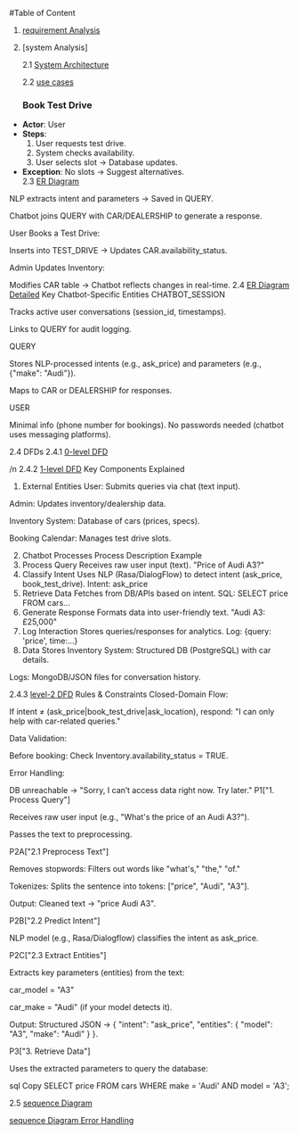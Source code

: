 #Table of Content
1. [requirement Analysis](requirement.md)
2. [system Analysis]

    2.1 [System Architecture](system-analysis/Architecture.mmd)

     2.2 [use cases](system-analysis/usecase.mmd)
     ### Book Test Drive  
- **Actor**: User  
- **Steps**:  
  1. User requests test drive.  
  2. System checks availability.  
  3. User selects slot → Database updates.  
- **Exception**: No slots → Suggest alternatives.  
2.3 [ER Diagram](system-analysis/er.mmd)

NLP extracts intent and parameters → Saved in QUERY.

Chatbot joins QUERY with CAR/DEALERSHIP to generate a response.

User Books a Test Drive:

Inserts into TEST_DRIVE → Updates CAR.availability_status.

Admin Updates Inventory:

Modifies CAR table → Chatbot reflects changes in real-time.
2.4 [ER Diagram Detailed](system-analysis/erddetailed.mmd)
Key Chatbot-Specific Entities
CHATBOT_SESSION

Tracks active user conversations (session_id, timestamps).

Links to QUERY for audit logging.

QUERY

Stores NLP-processed intents (e.g., ask_price) and parameters (e.g., {"make": "Audi"}).

Maps to CAR or DEALERSHIP for responses.

USER

Minimal info (phone number for bookings). No passwords needed (chatbot uses messaging platforms).

2.4 DFDs
2.4.1 [0-level DFD](system-analysis/dfd0level.mmd)

/n
2.4.2 [1-level DFD](system-analysis/dfdlevel1.mmd)
Key Components Explained
1. External Entities
User: Submits queries via chat (text input).

Admin: Updates inventory/dealership data.

Inventory System: Database of cars (prices, specs).

Booking Calendar: Manages test drive slots.

2. Chatbot Processes
Process	Description	Example
1. Process Query	Receives raw user input (text).	"Price of Audi A3?"
2. Classify Intent	Uses NLP (Rasa/DialogFlow) to detect intent (ask_price, book_test_drive).	Intent: ask_price
3. Retrieve Data	Fetches from DB/APIs based on intent.	SQL: SELECT price FROM cars...
4. Generate Response	Formats data into user-friendly text.	"Audi A3: £25,000"
5. Log Interaction	Stores queries/responses for analytics.	Log: {query: 'price', time:...}
3. Data Stores
Inventory System: Structured DB (PostgreSQL) with car details.

Logs: MongoDB/JSON files for conversation history.


2.4.3 [level-2 DFD](system-analysis/level2dfd.mmd)
Rules & Constraints
Closed-Domain Flow:

If intent ≠ (ask_price|book_test_drive|ask_location), respond: "I can only help with car-related queries."

Data Validation:

Before booking: Check Inventory.availability_status = TRUE.

Error Handling:

DB unreachable → "Sorry, I can’t access data right now. Try later."
P1["1. Process Query"]

Receives raw user input (e.g., "What's the price of an Audi A3?").

Passes the text to preprocessing.

P2A["2.1 Preprocess Text"]

Removes stopwords: Filters out words like "what's," "the," "of."

Tokenizes: Splits the sentence into tokens: ["price", "Audi", "A3"].

Output: Cleaned text → "price Audi A3".

P2B["2.2 Predict Intent"]

NLP model (e.g., Rasa/Dialogflow) classifies the intent as ask_price.

P2C["2.3 Extract Entities"]

Extracts key parameters (entities) from the text:

car_model = "A3"

car_make = "Audi" (if your model detects it).

Output: Structured JSON → { "intent": "ask_price", "entities": { "model": "A3", "make": "Audi" } }.

P3["3. Retrieve Data"]

Uses the extracted parameters to query the database:

sql
Copy
SELECT price FROM cars WHERE make = 'Audi' AND model = 'A3';



2.5 [sequence Diagram](system-analysis/sequence.mmd)

[sequence Diagram Error Handling ](system-analysis/sequenceError.mmd)



